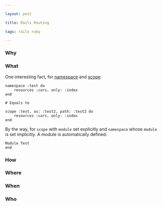 ```yaml
---

layout: post

title: Rails Routing

tags: rails ruby

---
```



  

### Why


  

### What

One interesting fact, for [namespace](https://api.rubyonrails.org/v7.1.3.2/classes/ActionDispatch/Routing/Mapper/Scoping.html#method-i-namespace) and [scope](https://api.rubyonrails.org/v7.1.3.2/classes/ActionDispatch/Routing/Mapper/Scoping.html#method-i-scope):

```
namespace :test do
	resources :cars, only: :index
end

# Equals to

scope :test, as: :test2, path: :test2 do
	resources :cars, only: :index
end
```
 
 By the way, for `scope` with `module`  set explicitly and `namespace` whose `module` is set implicitly. A module is automatically defined:

```
Module Test
end
```
  

### How

  
  
  

### Where

  
  

### When

  
  
  

### Who